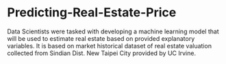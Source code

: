 # Predicting-Real-Estate-Price
Data Scientists were tasked with developing a machine learning model that will be used to estimate real estate based on provided explanatory variables. It is based on market historical dataset of real estate valuation collected from Sindian Dist. New Taipei City provided by UC Irvine. 
